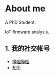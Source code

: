 # About me

A PhD Student.

IoT firmware analysis.

## 1. 我的社交帐号

- [哔哩哔哩](https://space.bilibili.com/45879248)
- [知乎](https://www.zhihu.com/people/littleNewton)
